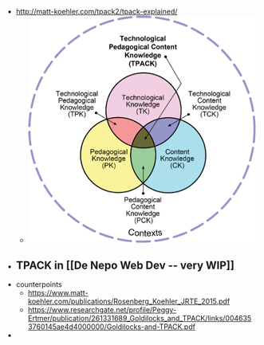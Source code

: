 - http://matt-koehler.com/tpack2/tpack-explained/
	- ![TPACK-new.png](../assets/TPACK-new_1677768216027_0.png)
- TPACK in [[De Nepo Web Dev -- very WIP]]
	-
- counterpoints
	- https://www.matt-koehler.com/publications/Rosenberg_Koehler_JRTE_2015.pdf
	- https://www.researchgate.net/profile/Peggy-Ertmer/publication/261331689_Goldilocks_and_TPACK/links/0046353760145ae4d4000000/Goldilocks-and-TPACK.pdf
-
